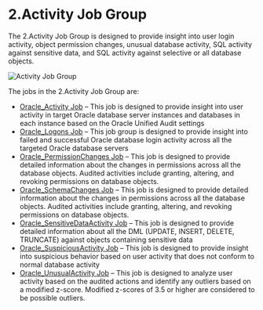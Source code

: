 # 2.Activity Job Group

The 2.Activity Job Group is designed to provide insight into user login activity, object permission changes, unusual database activity, SQL activity against sensitive data, and SQL activity against selective or all database objects.

![Activity Job Group](/img/product_docs/accessanalyzer/accessanalyzer/enterpriseauditor/solutions/databases/oracle/activity/jobgroup25.png)

The jobs in the 2.Activity Job Group are:

- [Oracle\_Activity Job](/docs/accessanalyzer/accessanalyzer/enterpriseauditor/solutions/databases/oracle/activity/oracle_activity.md) – This job is designed to provide insight into user activity in target Oracle database server instances and databases in each instance based on the Oracle Unified Audit settings
- [Oracle\_Logons Job](/docs/accessanalyzer/accessanalyzer/enterpriseauditor/solutions/databases/oracle/activity/oracle_logons.md) – This job group is designed to provide insight into failed and successful Oracle database login activity across all the targeted Oracle database servers
- [Oracle\_PermissionChanges Job](/docs/accessanalyzer/accessanalyzer/enterpriseauditor/solutions/databases/oracle/activity/oracle_permissionchanges.md) – This job is designed to provide detailed information about the changes in permissions across all the database objects. Audited activities include granting, altering, and revoking permissions on database objects.
- [Oracle\_SchemaChanges Job](/docs/accessanalyzer/accessanalyzer/enterpriseauditor/solutions/databases/oracle/activity/oracle_schemachanges.md) – This job is designed to provide detailed information about the changes in permissions across all the database objects. Audited activities include granting, altering, and revoking permissions on database objects.
- [Oracle\_SensitiveDataActivity Job](/docs/accessanalyzer/accessanalyzer/enterpriseauditor/solutions/databases/oracle/activity/oracle_sensitivedataactivity.md) – This job is designed to provide detailed information about all the DML (UPDATE, INSERT, DELETE, TRUNCATE) against objects containing sensitive data
- [Oracle\_SuspiciousActivity Job](/docs/accessanalyzer/accessanalyzer/enterpriseauditor/solutions/databases/oracle/activity/oracle_suspiciousactivity.md) – This job is designed to provide insight into suspicious behavior based on user activity that does not conform to normal database activity
- [Oracle\_UnusualActivity Job](/docs/accessanalyzer/accessanalyzer/enterpriseauditor/solutions/databases/oracle/activity/oracle_unusualactivity.md) – This job is designed to analyze user activity based on the audited actions and identify any outliers based on a modified z-score. Modified z-scores of 3.5 or higher are considered to be possible outliers.
